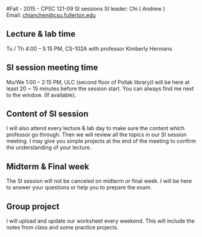 #Fall - 2015 - CPSC 121-09 SI sessions
SI leader: Chi ( Andrew )    <br>Email: chianchen@csu.fullerton.edu</br>


## Lecture & lab time ##
Tu / Th 4:00 – 5:15 PM, CS-102A with professor Kimberly Hermans 

## SI session meeting time ##
Mo/We 1:00 – 2:15 PM, ULC (second floor of Pollak library)I will be here at least 20 ~ 15 minutes before the session start. You can always find me next to the window. (If available).

## Content of SI session ##
I will also attend every lecture & lab day to make sure the content which professor go through. Then we will review all the topics in our SI session meeting. I may give you simple projects at the end of the meeting to confirm the understanding of your lecture. 

## Midterm & Final week ##
The SI session will not be canceled on midterm or final week. I will be here to answer your questions or help you to prepare the exam.

## Group project ##
I will upload and update our worksheet every weekend. This will include the notes from class and some practice projects.
